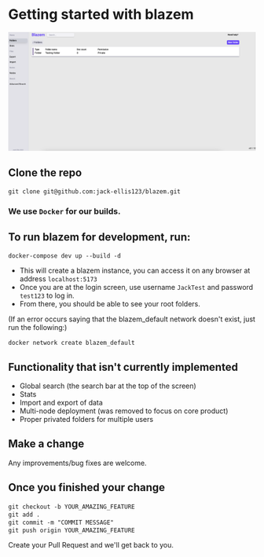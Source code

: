 # Getting started with blazem

![demo image](./demo.png)

## Clone the repo

```
git clone git@github.com:jack-ellis123/blazem.git
```
### We use `Docker` for our builds.
## To run blazem for development, run:
```
docker-compose dev up --build -d
```
- This will create a blazem instance, you can access it on any browser at address `localhost:5173`
- Once you are at the login screen, use username `JackTest` and password `test123` to log in.
- From there, you should be able to see your root folders.

(If an error occurs saying that the blazem_default network doesn't exist, just run the following:)

```
docker network create blazem_default
```

## Functionality that isn't currently implemented

- Global search (the search bar at the top of the screen)
- Stats
- Import and export of data
- Multi-node deployment (was removed to focus on core product)
- Proper privated folders for multiple users

## Make a change

Any improvements/bug fixes are welcome. 

## Once you finished your change

```
git checkout -b YOUR_AMAZING_FEATURE
git add .
git commit -m "COMMIT MESSAGE"
git push origin YOUR_AMAZING_FEATURE
```

Create your Pull Request and we'll get back to you.
